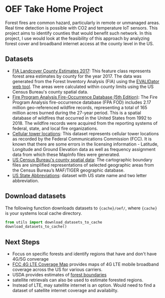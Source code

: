 # OEF Take Home Project

Forest fires are common hazard, particularly in remote or unmanaged areas. Real time detection is possible 
with CO2 and temperature IoT sensors. This project aims to identify counties that would benefit such network. 
In this project, I use would look at the feasibility of this approach by analyzing forest cover and broadband internet access at the county level in the US.


## Datasets
- [FIA Landcover County Estimates 2017](https://data.fs.usda.gov/geodata/edw/datasets.php?dsetCategory=boundaries): This feature class represents forest area estimates by county for the year 2017. The data was generated from the Forest Inventory Analysis (FIA) using the [EVALIDator web tool](http://apps.fs.fed.us/Evalidator/evalidator.jsp). The areas were calculated within county limits using the US Census Bureau's county spatial data. 
- [Fire Program Analysis Fire-Occurrence Database (5th Edition)](https://www.fs.usda.gov/rds/archive/Catalog/RDS-2013-0009.5): The Fire Program Analysis fire-occurrence database (FPA FOD) includes 2.17 million geo-referenced wildfire records, representing a total of 165 million acres burned during the 27-year period. This is a spatial database of wildfires that occurred in the United States from 1992 to 2018. The wildfire records were acquired from the reporting systems of federal, state, and local fire organizations.
- [Cellular tower locations](https://hifld-geoplatform.opendata.arcgis.com/datasets/cellular-towers/explore?location=42.460834%2C-100.076156%2C4.69): This dataset represents cellular tower locations as recorded by the Federal Communications Commission (FCC). It is known that there are some errors in the licensing information - Latitude, Longitude and Ground Elevation data as well as frequency assignment data from which these MapInfo files were generated.
- [US Census Bureau's county spatial data](https://www.census.gov/geographies/mapping-files/time-series/geo/cartographic-boundary.html): The cartographic boundary files are simplified representations of selected geographic areas from the Census Bureau’s MAF/TIGER geographic database.
- [US State Abbreviations](https://github.com/jasonong/List-of-US-States): dataset with US state name and two letter abbreviation. 

## Download datasets

The following function downloads datasets to `{cache}/oef/`, where `{cache}` is your systems local cache directory.
```python
from utils import download_datasets_to_cache
download_datasets_to_cache()
```

## Next Steps
- Focus on specific forests and identify regions that have and don't have 4G/5G converage
- [FCC 4G LTE Coverage Map](https://fcc.maps.arcgis.com/apps/webappviewer/index.html?id=6c1b2e73d9d749cdb7bc88a0d1bdd25b) provides maps of 4G LTE mobile broadband coverage across the US for various carriers. 
- USDA provides estimates of [forest boundaries](https://data.fs.usda.gov/geodata/edw/datasets.php?dsetCategory=boundaries)
- satellite retrievals can also be used to estimate forested regions.
- Instead of LTE, may satellite internet is an option. Would need to find a dataset of satellite internet coverage and availabilty. 
  

